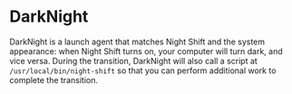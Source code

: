 # DarkNight

DarkNight is a launch agent that matches Night Shift and the system appearance: when Night Shift turns on, your computer will turn dark, and vice versa. During the transition, DarkNight will also call a script at `/usr/local/bin/night-shift` so that you can perform additional work to complete the transition.
